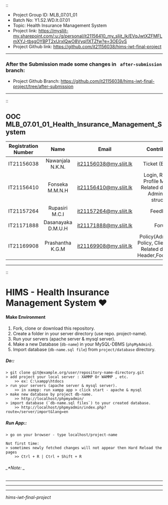 ::
* Project Group ID: MLB_07.01_01
* Batch No: Y1.S2.WD.It.07.01
* Topic: Health Insurance Management System
* Project link: https://mysliit-my.sharepoint.com/:u:/g/personal/it21156410_my_sliit_lk/EVqJwtXZFMFLmXYJ-tbsgOYBPT2xUrxIQwO8VyqI1XTZfw?e=3OEGyS
* Project Github link: https://github.com/it21156038/hims-iwt-final-project

______________
### After the Submission made some changes in ` after-submission` branch: 
* Project Github Branch: https://github.com/it21156038/hims-iwt-final-project/tree/after-submission

______________
::

## OOC MLB_07.01_01_Health_Insurance_Management_System

| Registration Number | Name | Email | Contribution |
| :---: | :---: | :---: | :---: |
| IT21156038 | Nawanjala N.K.N. | it21156038@my.sliit.lk | Ticket (Enquiry) |
| IT21156410 | Fonseka M.M.N.H | it21156410@my.sliit.lk | Login, Register, Profile Manage, Related designs & AdminPanel structure |
| IT21157264 | Rupasiri M.C.I | it21157264@my.sliit.lk | Feedback |
| IT21171888 | Dasanayaka D.M.U.H | it21171888@my.sliit.lk | Forum |
| IT21169908 | Prashantha K.G.M  | it21169908@my.sliit.lk | Policy(Admin), Buy Policy, Client Create, Related designs & Header,Footer,Home |

______________
::
# **HIMS - Health Insurance Management System ❤**


#### Make Environment
 1. Fork, clone or download this repository.
 2. Create a folder in your server directory (use repo. project-name).
 3. Run your servers (apache server & mysql server).
 3. Make a new Database (`db-name`) in your MySQL-DBMS (`phpMyAdmin`).
 4. Import database (`db-name.sql file`) from `project/database` directory.
 
##### Do::
    > git clone git@example.org/user/repository-name-directory.git
    > add project your local server : XAMMP Or WAMMP , etc.
        >> ex: C:\xampp\htdocs
    > run your servers (apache server & mysql server).
        >> in xampp: run xampp app > click start - apache & mysql
    > make new database by project db-name.
        >> http://localhost/phpmyadmin/
    > import database (`db-name.sql files`) to your created database.
        >> http://localhost/phpmyadmin/index.php?route=/server/import&lang=en 

##### Run App::
    > go on your browser - type localhost/project-name
    
    Not first time:
    > sometimes newly fetched changes will not appear then Hard Reload the pages
        >> Ctrl + R | Ctrl + Shift + R


###### _*Note: _
______________
______________
______________
_hims-iwt-final-project_